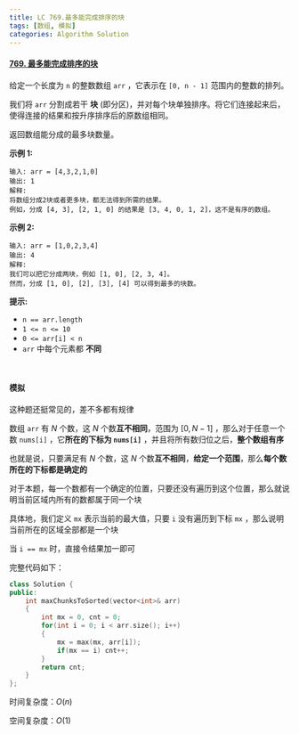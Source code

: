 ```yaml
---
title: LC 769.最多能完成排序的块
tags: [数组, 模拟]
categories: Algorithm Solution
---
```


#### [769. 最多能完成排序的块](https://leetcode.cn/problems/max-chunks-to-make-sorted/)



给定一个长度为 `n` 的整数数组 `arr` ，它表示在 `[0, n - 1]` 范围内的整数的排列。

我们将 `arr` 分割成若干 **块** (即分区)，并对每个块单独排序。将它们连接起来后，使得连接的结果和按升序排序后的原数组相同。

返回数组能分成的最多块数量。

 

**示例 1:**

```
输入: arr = [4,3,2,1,0]
输出: 1
解释:
将数组分成2块或者更多块，都无法得到所需的结果。
例如，分成 [4, 3], [2, 1, 0] 的结果是 [3, 4, 0, 1, 2]，这不是有序的数组。
```

**示例 2:**

```
输入: arr = [1,0,2,3,4]
输出: 4
解释:
我们可以把它分成两块，例如 [1, 0], [2, 3, 4]。
然而，分成 [1, 0], [2], [3], [4] 可以得到最多的块数。
```

 

**提示:**

- `n == arr.length`
- `1 <= n <= 10`
- `0 <= arr[i] < n`
- `arr` 中每个元素都 **不同**

​	 

#### 模拟

这种题还挺常见的，差不多都有规律

数组 `arr` 有 $N$ 个数，这 $N$ 个数**互不相同**，范围为 $[0,N-1]$ ，那么对于任意一个数 `nums[i]` ，它**所在的下标为 `nums[i]`** ，并且将所有数归位之后，**整个数组有序**

也就是说，只要满足有 $N$ 个数，这 $N$ 个数**互不相同**，**给定一个范围**，那么**每个数所在的下标都是确定的**

对于本题，每一个数都有一个确定的位置，只要还没有遍历到这个位置，那么就说明当前区域内所有的数都属于同一个块

具体地，我们定义 `mx` 表示当前的最大值，只要 `i` 没有遍历到下标 `mx` ，那么说明当前所在的区域全部都是一个块

当 `i == mx` 时，直接令结果加一即可

完整代码如下：

```cpp
class Solution {
public:
    int maxChunksToSorted(vector<int>& arr) 
    {
        int mx = 0, cnt = 0;
        for(int i = 0; i < arr.size(); i++)
        {
            mx = max(mx, arr[i]);
            if(mx == i) cnt++;
        }
        return cnt;
    }
};
```

时间复杂度：$O(n)$ 

空间复杂度：$O(1)$ 
